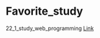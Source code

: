 # Favorite_study
22_1_study_web_programming
<a href = "https://redbuttonking.github.io/Favorite_study/" target=_blank>Link</a>
